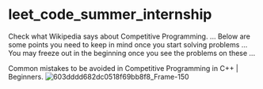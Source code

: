 # leet_code_summer_internship
Check what Wikipedia says about Competitive Programming. ... Below are some points you need to keep in mind once you start solving problems ... You may freeze out in the beginning once you see the problems on these ... 


Common mistakes to be avoided in Competitive Programming in C++ | Beginners.
![603dddd682dc0518f69bb8f8_Frame-150](https://media4.giphy.com/media/fwbZnTftCXVocKzfxR/200.webp?cid=ecf05e47kx2kibahvtsksz5npn4mvkg1lokmjv6daf0qz0hq&rid=200.webp&ct=g)
